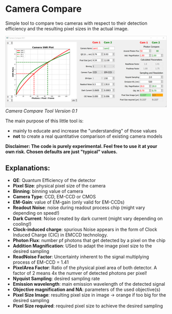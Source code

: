 # Camera Compare

Simple tool to compare two cameras with respect to their detection efficiency and the resulting pixel sizes in the actual image.

![Camera Compare Tool](images/camera_compare1.png)_Camera Compare Tool Version 0.1_

The main purpose of this little tool is:

* mainly to educate and increase the "understanding" of those values
* **not** to create a real quantitative comparison of existing camera models

**Disclaimer: The code is purely experimental. Feel free to use it at your own risk. Chosen defaults are just "typical" values.**

## Explanations:

* **QE**: Quantum Efficiency of the detector
* **Pixel Size**: physical pixel size of the camera
* **Binning**: binning value of camera
* **Camera Type**: CCD, EM-CCD or CMOS
* **EM-Gain**: value of EM-gain (only valid for EM-CCDs)
* **Readout Noise**: noise during readout process chip (might vary depending on speed!)
* **Dark Current**: Noise created by dark current (might vary depending on cooling!)
* **Clock-induced charge**: spurious Noise appears in the form of Clock Induced Charge (CIC) in EMCCD technology.
* **Photon Flux**: number pf photons that get detected by a pixel on the chip
* **Addition Magnification**: USed to adapt the image pixel size to the desired sampling
* **ReadNoise Factor**: Uncertainty inherent to the signal multiplying process of EM-CCD = 1.41
* **PixelArea Factor**: Ratio of the physical pixel area of both detector. A factor of 2 means 4x the numver of detected photons per pixel! 
* **Nyquist Sampling**: desired sampling rate
* **Emission wavelength**: main emission wavelength of the detected signal
* **Objective magnification and NA**: parameters of the used objective(s)
* **Pixel Size Image**: resulting pixel size in image -> orange if too big for the desired sampling
* **Pixel Size required**: required pixel size to achieve the desired sampling

